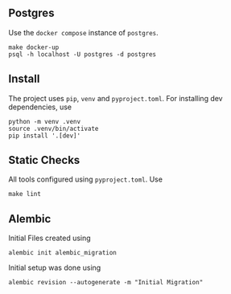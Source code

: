 ## Postgres

Use the `docker compose` instance of `postgres`.

```
make docker-up
psql -h localhost -U postgres -d postgres
```


## Install

The project uses `pip`, `venv` and `pyproject.toml`. For installing dev dependencies, use

```
python -m venv .venv
source .venv/bin/activate
pip install '.[dev]'
```

## Static Checks

All tools configured using `pyproject.toml`. Use

```
make lint
```

## Alembic

Initial Files created using

```
alembic init alembic_migration
```

Initial setup was done using

```
alembic revision --autogenerate -m "Initial Migration"
```
